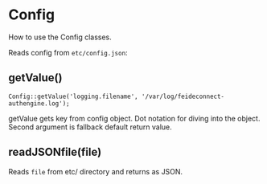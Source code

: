 # Config

How to use the Config classes.


Reads config from `etc/config.json`:

## getValue()

	Config::getValue('logging.filename', '/var/log/feideconnect-authengine.log');

getValue gets key from config object. Dot notation for diving into the object. Second argument is fallback default return value.

## readJSONfile(file) 

Reads `file` from etc/ directory and returns as JSON.